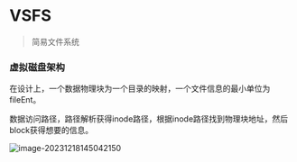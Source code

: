 # VSFS

>简易文件系统

### 虚拟磁盘架构

​	在设计上，一个数据物理块为一个目录的映射，一个文件信息的最小单位为fileEnt。

​	数据访问路径，路径解析获得inode路径，根据inode路径找到物理块地址，然后block获得想要的信息。

![image-20231218145042150](E:\Study\操作系统\课设\OS2\VSFS\README.assets\image-20231218145042150.png)

